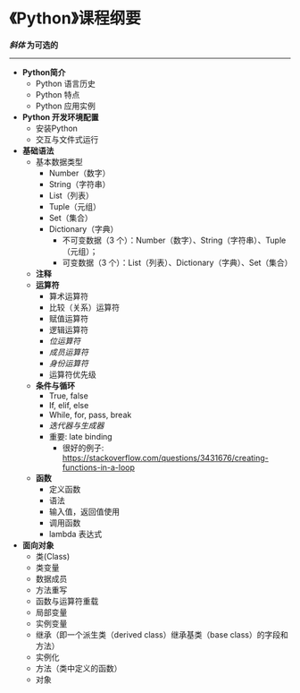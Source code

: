 《Python》课程纲要
===

***斜体* 为可选的** 
***

* **Python简介**
  * Python 语言历史
  * Python 特点
  * Python 应用实例
* **Python 开发环境配置**
  * 安装Python
  * 交互与文件式运行
* **基础语法**
  * 基本数据类型
    * Number（数字）
    * String（字符串）
    * List（列表）
    * Tuple（元组）
    * Set（集合）
    * Dictionary（字典）
      * 不可变数据（3 个）：Number（数字）、String（字符串）、Tuple（元组）；
      * 可变数据（3 个）：List（列表）、Dictionary（字典）、Set（集合）
  * **注释**
  * **运算符**
    * 算术运算符
    * 比较（关系）运算符
    * 赋值运算符
    * 逻辑运算符
    * *位运算符*
    * *成员运算符*
    * *身份运算符*
    * 运算符优先级
  * **条件与循环**
    * True, false
    * If, elif, else
    * While, for, pass, break
    * *迭代器与生成器*
    * 重要: late binding
      * 很好的例子: https://stackoverflow.com/questions/3431676/creating-functions-in-a-loop
  * **函数**
    * 定义函数
    * 语法
    * 输入值，返回值使用
    * 调用函数
    * lambda 表达式
* **面向对象**
  * 类(Class)
  * 类变量
  * 数据成员
  * 方法重写
  * 函数与运算符重载
  * 局部变量
  * 实例变量
  * 继承（即一个派生类（derived class）继承基类（base class）的字段和方法）
  * 实例化
  * 方法（类中定义的函数）
  * 对象

